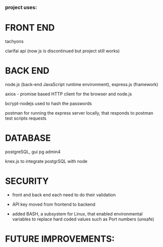 ### project uses:

# FRONT END

tachyons

clarifai api (now js is discontinued but project still works)

# BACK END

node.js (back-end JavaScript runtime environment),
express.js (framework)

axios - promise based HTTP client for the browser and node.js

bcrypt-nodejs used to hash the passwords

postman for running the express server locally, that responds to postman test scripts requests

# DATABASE

postgreSQL, gui pg admin4

knex.js to integrate postgrSQL with node

# SECURITY

- front and back end each need to do their validation

- API key moved from frontend to backend

- added BASH, a subsystem for Linux, that enabled environmental variables to replace hard coded values such as Port numbers (unsafe)

# FUTURE IMPROVEMENTS:



<!-- to do:


validation can be improved, add error message if improper email format is entered/ or left blank

future idea: link avatar to the unsplash API

front and back end each need to do their validation

API key moved from frontend to backend
 -->
